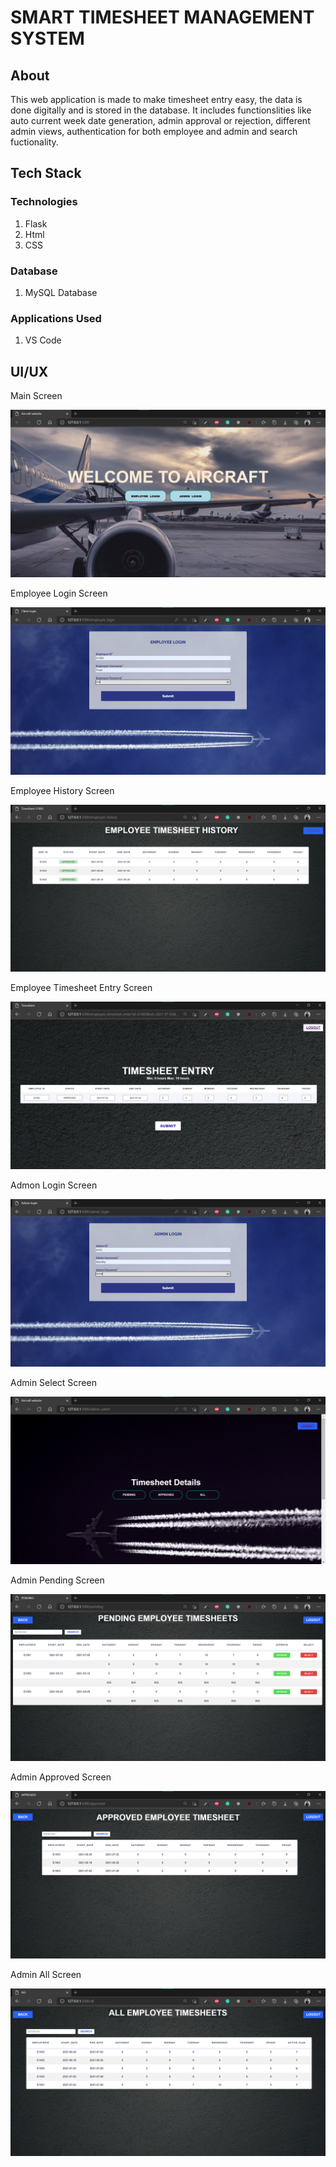 # SMART TIMESHEET MANAGEMENT SYSTEM

## About
This web application is made to make timesheet entry easy, the data is done digitally and is stored in the database. It includes functionslities like auto current week date generation, admin approval or rejection, different admin views, authentication for both employee and admin and search fuctionality.

## Tech Stack 

### Technologies 
1) Flask
2) Html
3) CSS

### Database
1) MySQL Database

### Applications Used
1) VS Code

## UI/UX
<div>
  <p>Main Screen</p>
  <img src="https://github.com/Premmmm/Smart-Timesheet-Management-System/blob/master/gitImages/1.MainScreen.png" /><br>
  <p>Employee Login Screen</p>
  <img src="https://github.com/Premmmm/Smart-Timesheet-Management-System/blob/master/gitImages/2.EmployeeLogin.png" /><br>
  <p>Employee History Screen</p>
  <img src="https://github.com/Premmmm/Smart-Timesheet-Management-System/blob/master/gitImages/3.EmployeeHistory.png" /><br>
  <p>Employee Timesheet Entry Screen</p>
  <img src="https://github.com/Premmmm/Smart-Timesheet-Management-System/blob/master/gitImages/4.EmployeeTimesheetEntry.png" /><br>
  <p>Admon Login Screen</p>
  <img src="https://github.com/Premmmm/Smart-Timesheet-Management-System/blob/master/gitImages/5.AdminLogin.png" /><br>
  <p>Admin Select Screen</p>
  <img src="https://github.com/Premmmm/Smart-Timesheet-Management-System/blob/master/gitImages/6.AdminSelect.png" /><br>
  <p>Admin Pending Screen</p>
  <img src="https://github.com/Premmmm/Smart-Timesheet-Management-System/blob/master/gitImages/7.Pending.png" /><br>
  <p>Admin Approved Screen</p>
  <img src="https://github.com/Premmmm/Smart-Timesheet-Management-System/blob/master/gitImages/8.Approved.png" /><br>
  <p>Admin All Screen</p>
  <img src="https://github.com/Premmmm/Smart-Timesheet-Management-System/blob/master/gitImages/9.All.png" />
</div><br><br>
